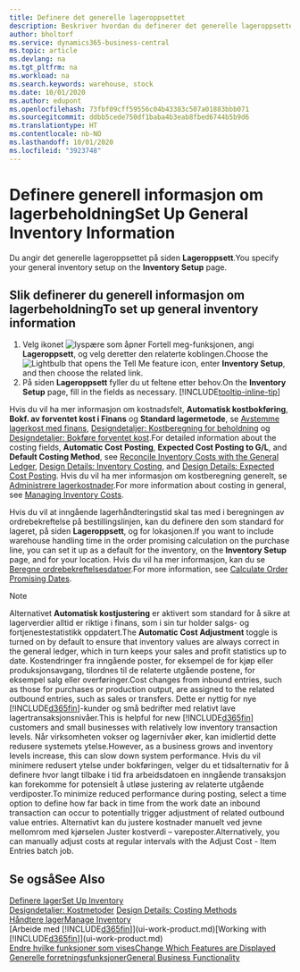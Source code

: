 ```yaml
---
title: Definere det generelle lageroppsettet
description: Beskriver hvordan du definerer det generelle lageroppsettet slik at du kan styre lageret og varene.
author: bholtorf
ms.service: dynamics365-business-central
ms.topic: article
ms.devlang: na
ms.tgt_pltfrm: na
ms.workload: na
ms.search.keywords: warehouse, stock
ms.date: 10/01/2020
ms.author: edupont
ms.openlocfilehash: 73fbf09cff59556c04b43383c507a01883bbb071
ms.sourcegitcommit: ddbb5cede750df1baba4b3eab8fbed6744b5b9d6
ms.translationtype: HT
ms.contentlocale: nb-NO
ms.lasthandoff: 10/01/2020
ms.locfileid: "3923748"
---
```

# <a name="set-up-general-inventory-information"></a><span data-ttu-id="600a4-103">Definere generell informasjon om lagerbeholdning</span><span class="sxs-lookup"><span data-stu-id="600a4-103">Set Up General Inventory Information</span></span>

<span data-ttu-id="600a4-104">Du angir det generelle lageroppsettet på siden **Lageroppsett**.</span><span class="sxs-lookup"><span data-stu-id="600a4-104">You specify your general inventory setup on the **Inventory Setup** page.</span></span>

## <a name="to-set-up-general-inventory-information"></a><span data-ttu-id="600a4-105">Slik definerer du generell informasjon om lagerbeholdning</span><span class="sxs-lookup"><span data-stu-id="600a4-105">To set up general inventory information</span></span>

1. <span data-ttu-id="600a4-106">Velg ikonet ![lyspære som åpner Fortell meg-funksjonen](media/ui-search/search_small.png "Fortell hva du vil gjøre"), angi **Lageroppsett**, og velg deretter den relaterte koblingen.</span><span class="sxs-lookup"><span data-stu-id="600a4-106">Choose the ![Lightbulb that opens the Tell Me feature](media/ui-search/search_small.png "Tell me what you want to do") icon, enter **Inventory Setup**, and then choose the related link.</span></span>
2. <span data-ttu-id="600a4-107">På siden **Lageroppsett** fyller du ut feltene etter behov.</span><span class="sxs-lookup"><span data-stu-id="600a4-107">On the **Inventory Setup** page, fill in the fields as necessary.</span></span> [!INCLUDE[tooltip-inline-tip](includes/tooltip-inline-tip_md.md)]

<span data-ttu-id="600a4-108">Hvis du vil ha mer informasjon om kostnadsfelt, **Automatisk kostbokføring**, **Bokf. av forventet kost i Finans** og **Standard lagermetode**, se [Avstemme lagerkost med finans](finance-how-to-post-inventory-costs-to-the-general-ledger.md), [Designdetaljer: Kostberegning for beholdning](design-details-inventory-costing.md) og [Designdetaljer: Bokføre forventet kost](design-details-expected-cost-posting.md).</span><span class="sxs-lookup"><span data-stu-id="600a4-108">For detailed information about the costing fields, **Automatic Cost Posting**, **Expected Cost Posting to G/L**, and **Default Costing Method**, see [Reconcile Inventory Costs with the General Ledger](finance-how-to-post-inventory-costs-to-the-general-ledger.md), [Design Details: Inventory Costing](design-details-inventory-costing.md), and [Design Details: Expected Cost Posting](design-details-expected-cost-posting.md).</span></span> <span data-ttu-id="600a4-109">Hvis du vil ha mer informasjon om kostberegning generelt, se [Administrere lagerkostnader](finance-manage-inventory-costs.md).</span><span class="sxs-lookup"><span data-stu-id="600a4-109">For more information about costing in general, see [Managing Inventory Costs](finance-manage-inventory-costs.md).</span></span>  

<span data-ttu-id="600a4-110">Hvis du vil at inngående lagerhåndteringstid skal tas med i beregningen av ordrebekreftelse på bestillingslinjen, kan du definere den som standard for lageret, på siden **Lageroppsett**, og for lokasjonen.</span><span class="sxs-lookup"><span data-stu-id="600a4-110">If you want to include warehouse handling time in the order promising calculation on the purchase line, you can set it up as a default for the inventory, on the **Inventory Setup** page, and for your location.</span></span> <span data-ttu-id="600a4-111">Hvis du vil ha mer informasjon, kan du se [Beregne ordrebekreftelsesdatoer](sales-how-to-calculate-order-promising-dates.md).</span><span class="sxs-lookup"><span data-stu-id="600a4-111">For more information, see [Calculate Order Promising Dates](sales-how-to-calculate-order-promising-dates.md).</span></span>  

> [!NOTE]
> <span data-ttu-id="600a4-112">Alternativet **Automatisk kostjustering** er aktivert som standard for å sikre at lagerverdier alltid er riktige i finans, som i sin tur holder salgs- og fortjenestestatistikk oppdatert.</span><span class="sxs-lookup"><span data-stu-id="600a4-112">The **Automatic Cost Adjustment** toggle is turned on by default to ensure that inventory values are always correct in the general ledger, which in turn keeps your sales and profit statistics up to date.</span></span> <span data-ttu-id="600a4-113">Kostendringer fra inngående poster, for eksempel de for kjøp eller produksjonsavgang, tilordnes til de relaterte utgående postene, for eksempel salg eller overføringer.</span><span class="sxs-lookup"><span data-stu-id="600a4-113">Cost changes from inbound entries, such as those for purchases or production output, are assigned to the related outbound entries, such as sales or transfers.</span></span> <span data-ttu-id="600a4-114">Dette er nyttig for nye [!INCLUDE[d365fin](includes/d365fin_md.md)]-kunder og små bedrifter med relativt lave lagertransaksjonsnivåer.</span><span class="sxs-lookup"><span data-stu-id="600a4-114">This is helpful for new [!INCLUDE[d365fin](includes/d365fin_md.md)] customers and small businesses with relatively low inventory transaction levels.</span></span> <span data-ttu-id="600a4-115">Når virksomheten vokser og lagernivåer øker, kan imidlertid dette redusere systemets ytelse.</span><span class="sxs-lookup"><span data-stu-id="600a4-115">However, as a business grows and inventory levels increase, this can slow down system performance.</span></span> <span data-ttu-id="600a4-116">Hvis du vil minimere redusert ytelse under bokføringen, velger du et tidsalternativ for å definere hvor langt tilbake i tid fra arbeidsdatoen en inngående transaksjon kan forekomme for potensielt å utløse justering av relaterte utgående verdiposter.</span><span class="sxs-lookup"><span data-stu-id="600a4-116">To minimize reduced performance during posting, select a time option to define how far back in time from the work date an inbound transaction can occur to potentially trigger adjustment of related outbound value entries.</span></span> <span data-ttu-id="600a4-117">Alternativt kan du justere kostnader manuelt ved jevne mellomrom med kjørselen Juster kostverdi – vareposter.</span><span class="sxs-lookup"><span data-stu-id="600a4-117">Alternatively, you can manually adjust costs at regular intervals with the Adjust Cost - Item Entries batch job.</span></span>

## <a name="see-also"></a><span data-ttu-id="600a4-118">Se også</span><span class="sxs-lookup"><span data-stu-id="600a4-118">See Also</span></span>
[<span data-ttu-id="600a4-119">Definere lager</span><span class="sxs-lookup"><span data-stu-id="600a4-119">Set Up Inventory</span></span>](inventory-setup-inventory.md)  
<span data-ttu-id="600a4-120">[Designdetaljer: Kostmetoder](design-details-costing-methods.md)  </span><span class="sxs-lookup"><span data-stu-id="600a4-120">[Design Details: Costing Methods](design-details-costing-methods.md)  </span></span>  
[<span data-ttu-id="600a4-121">Håndtere lager</span><span class="sxs-lookup"><span data-stu-id="600a4-121">Manage Inventory</span></span>](inventory-manage-inventory.md)  
<span data-ttu-id="600a4-122">[Arbeide med [!INCLUDE[d365fin](includes/d365fin_md.md)]](ui-work-product.md)</span><span class="sxs-lookup"><span data-stu-id="600a4-122">[Working with [!INCLUDE[d365fin](includes/d365fin_md.md)]](ui-work-product.md)</span></span>  
[<span data-ttu-id="600a4-123">Endre hvilke funksjoner som vises</span><span class="sxs-lookup"><span data-stu-id="600a4-123">Change Which Features are Displayed</span></span>](ui-experiences.md)  
[<span data-ttu-id="600a4-124">Generelle forretningsfunksjoner</span><span class="sxs-lookup"><span data-stu-id="600a4-124">General Business Functionality</span></span>](ui-across-business-areas.md)
